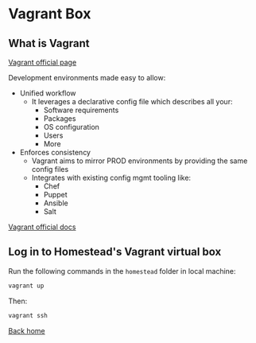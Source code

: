 # Vagrant Box

## What is Vagrant

[Vagrant official page](https://www.vagrantup.com/)

Development environments made easy to allow:

- Unified workflow
  - It leverages a declarative config file which describes all your:
    - Software requirements
    - Packages
    - OS configuration
    - Users
    - More
- Enforces consistency
  - Vagrant aims to mirror PROD environments by providing the same config files
  - Integrates with existing config mgmt tooling like:
    - Chef
    - Puppet
    - Ansible
    - Salt

[Vagrant official docs](https://www.vagrantup.com/docs/index.html)

## Log in to Homestead's Vagrant virtual box

Run the following commands in the `homestead` folder in local machine:

```php
vagrant up
```

Then:

```php
vagrant ssh
```

[Back home](./README.md)
